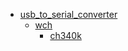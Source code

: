 * [usb_to_serial_converter](/usb_to_serial_converter)
  * [wch](/usb_to_serial_converter/wch)
    * [ch340k](/usb_to_serial_converter/wch/ch340k)
